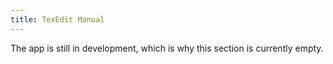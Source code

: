 ```yaml
---
title: TexEdit Manual
---
```


The app is still in development, which is why this section is currently empty.